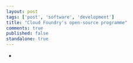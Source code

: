 ```yaml
---
layout: post
tags: ['post', 'software', 'development']
title: "Cloud Foundry's open-source programme"
comments: true
published: false
standalone: true
---
```


-